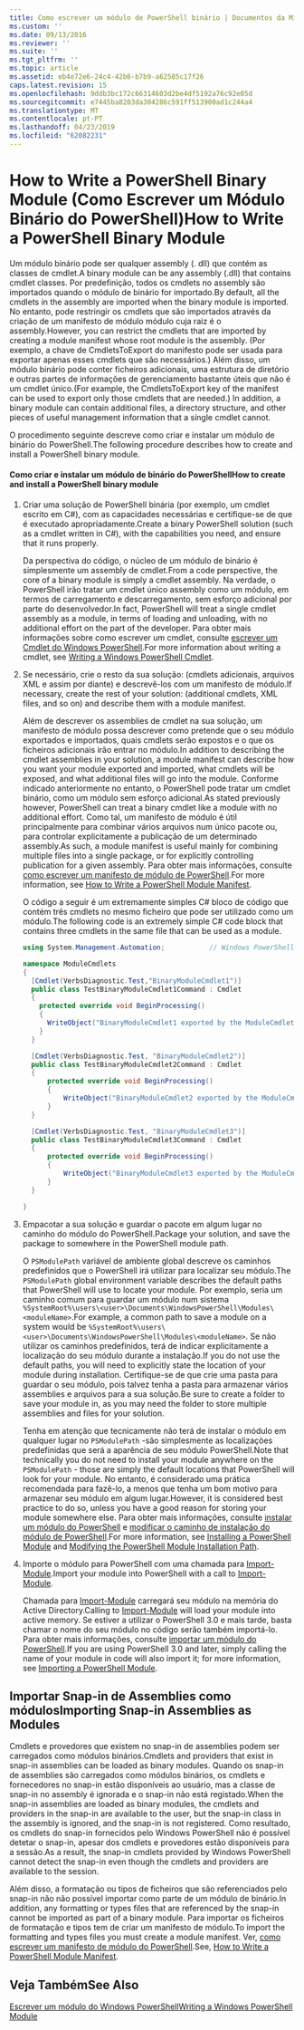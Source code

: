 ```yaml
---
title: Como escrever um módulo de PowerShell binário | Documentos da Microsoft
ms.custom: ''
ms.date: 09/13/2016
ms.reviewer: ''
ms.suite: ''
ms.tgt_pltfrm: ''
ms.topic: article
ms.assetid: eb4e72e6-24c4-42b6-b7b9-a62585c17f26
caps.latest.revision: 15
ms.openlocfilehash: 9ddb3bc172c66314603d2be4df5192a76c92e05d
ms.sourcegitcommit: e7445ba8203da304286c591ff513900ad1c244a4
ms.translationtype: MT
ms.contentlocale: pt-PT
ms.lasthandoff: 04/23/2019
ms.locfileid: "62082231"
---
```

# <a name="how-to-write-a-powershell-binary-module"></a><span data-ttu-id="9839a-102">How to Write a PowerShell Binary Module (Como Escrever um Módulo Binário do PowerShell)</span><span class="sxs-lookup"><span data-stu-id="9839a-102">How to Write a PowerShell Binary Module</span></span>

<span data-ttu-id="9839a-103">Um módulo binário pode ser qualquer assembly (. dll) que contém as classes de cmdlet.</span><span class="sxs-lookup"><span data-stu-id="9839a-103">A binary module can be any assembly (.dll) that contains cmdlet classes.</span></span> <span data-ttu-id="9839a-104">Por predefinição, todos os cmdlets no assembly são importados quando o módulo de binário for importado.</span><span class="sxs-lookup"><span data-stu-id="9839a-104">By default, all the cmdlets in the assembly are imported when the binary module is imported.</span></span> <span data-ttu-id="9839a-105">No entanto, pode restringir os cmdlets que são importados através da criação de um manifesto de módulo módulo cuja raiz é o assembly.</span><span class="sxs-lookup"><span data-stu-id="9839a-105">However, you can restrict the cmdlets that are imported by creating a module manifest whose root module is the assembly.</span></span> <span data-ttu-id="9839a-106">(Por exemplo, a chave de CmdletsToExport do manifesto pode ser usada para exportar apenas esses cmdlets que são necessários.) Além disso, um módulo binário pode conter ficheiros adicionais, uma estrutura de diretório e outras partes de informações de gerenciamento bastante úteis que não é um cmdlet único.</span><span class="sxs-lookup"><span data-stu-id="9839a-106">(For example, the CmdletsToExport key of the manifest can be used to export only those cmdlets that are needed.) In addition, a binary module can contain additional files, a directory structure, and other pieces of useful management information that a single cmdlet cannot.</span></span>

<span data-ttu-id="9839a-107">O procedimento seguinte descreve como criar e instalar um módulo de binário do PowerShell.</span><span class="sxs-lookup"><span data-stu-id="9839a-107">The following procedure describes how to create and install a PowerShell binary module.</span></span>

#### <a name="how-to-create-and-install-a-powershell-binary-module"></a><span data-ttu-id="9839a-108">Como criar e instalar um módulo de binário do PowerShell</span><span class="sxs-lookup"><span data-stu-id="9839a-108">How to create and install a PowerShell binary module</span></span>

1. <span data-ttu-id="9839a-109">Criar uma solução de PowerShell binária (por exemplo, um cmdlet escrito em C#), com as capacidades necessárias e certifique-se de que é executado apropriadamente.</span><span class="sxs-lookup"><span data-stu-id="9839a-109">Create a binary PowerShell solution (such as a cmdlet written in C#), with the capabilities you need, and ensure that it runs properly.</span></span>

   <span data-ttu-id="9839a-110">Da perspectiva do código, o núcleo de um módulo de binário é simplesmente um assembly de cmdlet.</span><span class="sxs-lookup"><span data-stu-id="9839a-110">From a code perspective, the core of a binary module is simply a cmdlet assembly.</span></span> <span data-ttu-id="9839a-111">Na verdade, o PowerShell irão tratar um cmdlet único assembly como um módulo, em termos de carregamento e descarregamento, sem esforço adicional por parte do desenvolvedor.</span><span class="sxs-lookup"><span data-stu-id="9839a-111">In fact, PowerShell will treat a single cmdlet assembly as a module, in terms of loading and unloading, with no additional effort on the part of the developer.</span></span> <span data-ttu-id="9839a-112">Para obter mais informações sobre como escrever um cmdlet, consulte [escrever um Cmdlet do Windows PowerShell](../cmdlet/writing-a-windows-powershell-cmdlet.md).</span><span class="sxs-lookup"><span data-stu-id="9839a-112">For more information about writing a cmdlet, see [Writing a Windows PowerShell Cmdlet](../cmdlet/writing-a-windows-powershell-cmdlet.md).</span></span>

2. <span data-ttu-id="9839a-113">Se necessário, crie o resto da sua solução: (cmdlets adicionais, arquivos XML e assim por diante) e descrevê-los com um manifesto de módulo.</span><span class="sxs-lookup"><span data-stu-id="9839a-113">If necessary, create the rest of your solution: (additional cmdlets, XML files, and so on) and describe them with a module manifest.</span></span>

   <span data-ttu-id="9839a-114">Além de descrever os assemblies de cmdlet na sua solução, um manifesto de módulo possa descrever como pretende que o seu módulo exportados e importados, quais cmdlets serão expostos e o que os ficheiros adicionais irão entrar no módulo.</span><span class="sxs-lookup"><span data-stu-id="9839a-114">In addition to describing the cmdlet assemblies in your solution, a module manifest can describe how you want your module exported and imported, what cmdlets will be exposed, and what additional files will go into the module.</span></span> <span data-ttu-id="9839a-115">Conforme indicado anteriormente no entanto, o PowerShell pode tratar um cmdlet binário, como um módulo sem esforço adicional.</span><span class="sxs-lookup"><span data-stu-id="9839a-115">As stated previously however, PowerShell can treat a binary cmdlet like a module with no additional effort.</span></span> <span data-ttu-id="9839a-116">Como tal, um manifesto de módulo é útil principalmente para combinar vários arquivos num único pacote ou, para controlar explicitamente a publicação de um determinado assembly.</span><span class="sxs-lookup"><span data-stu-id="9839a-116">As such, a module manifest is useful mainly for combining multiple files into a single package, or for explicitly controlling publication for a given assembly.</span></span> <span data-ttu-id="9839a-117">Para obter mais informações, consulte [como escrever um manifesto de módulo de PowerShell](http://msdn.microsoft.com/en-us/abe4c24b-e64e-4a61-81d5-18c4fceba0b6).</span><span class="sxs-lookup"><span data-stu-id="9839a-117">For more information, see [How to Write a PowerShell Module Manifest](http://msdn.microsoft.com/en-us/abe4c24b-e64e-4a61-81d5-18c4fceba0b6).</span></span>

   <span data-ttu-id="9839a-118">O código a seguir é um extremamente simples C# bloco de código que contém três cmdlets no mesmo ficheiro que pode ser utilizado como um módulo.</span><span class="sxs-lookup"><span data-stu-id="9839a-118">The following code is an extremely simple C# code block that contains three cmdlets in the same file that can be used as a module.</span></span>

   ```csharp
   using System.Management.Automation;           // Windows PowerShell namespace.

   namespace ModuleCmdlets
   {
     [Cmdlet(VerbsDiagnostic.Test,"BinaryModuleCmdlet1")]
     public class TestBinaryModuleCmdlet1Command : Cmdlet
     {
       protected override void BeginProcessing()
       {
         WriteObject("BinaryModuleCmdlet1 exported by the ModuleCmdlets module.");
       }
     }

     [Cmdlet(VerbsDiagnostic.Test, "BinaryModuleCmdlet2")]
     public class TestBinaryModuleCmdlet2Command : Cmdlet
     {
         protected override void BeginProcessing()
         {
             WriteObject("BinaryModuleCmdlet2 exported by the ModuleCmdlets module.");
         }
     }

     [Cmdlet(VerbsDiagnostic.Test, "BinaryModuleCmdlet3")]
     public class TestBinaryModuleCmdlet3Command : Cmdlet
     {
         protected override void BeginProcessing()
         {
             WriteObject("BinaryModuleCmdlet3 exported by the ModuleCmdlets module.");
         }
     }

   }
   ```

3. <span data-ttu-id="9839a-119">Empacotar a sua solução e guardar o pacote em algum lugar no caminho do módulo do PowerShell.</span><span class="sxs-lookup"><span data-stu-id="9839a-119">Package your solution, and save the package to somewhere in the PowerShell module path.</span></span>

   <span data-ttu-id="9839a-120">O `PSModulePath` variável de ambiente global descreve os caminhos predefinidos que o PowerShell irá utilizar para localizar seu módulo.</span><span class="sxs-lookup"><span data-stu-id="9839a-120">The `PSModulePath` global environment variable describes the default paths that PowerShell will use to locate your module.</span></span> <span data-ttu-id="9839a-121">Por exemplo, seria um caminho comum para guardar um módulo num sistema `%SystemRoot%\users\<user>\Documents\WindowsPowerShell\Modules\<moduleName>`.</span><span class="sxs-lookup"><span data-stu-id="9839a-121">For example, a common path to save a module on a system would be `%SystemRoot%\users\<user>\Documents\WindowsPowerShell\Modules\<moduleName>`.</span></span> <span data-ttu-id="9839a-122">Se não utilizar os caminhos predefinidos, terá de indicar explicitamente a localização do seu módulo durante a instalação.</span><span class="sxs-lookup"><span data-stu-id="9839a-122">If you do not use the default paths, you will need to explicitly state the location of your module during installation.</span></span> <span data-ttu-id="9839a-123">Certifique-se de que crie uma pasta para guardar o seu módulo, pois talvez tenha a pasta para armazenar vários assemblies e arquivos para a sua solução.</span><span class="sxs-lookup"><span data-stu-id="9839a-123">Be sure to create a folder to save your module in, as you may need the folder to store multiple assemblies and files for your solution.</span></span>

   <span data-ttu-id="9839a-124">Tenha em atenção que tecnicamente não terá de instalar o módulo em qualquer lugar no `PSModulePath` -são simplesmente as localizações predefinidas que será a aparência de seu módulo PowerShell.</span><span class="sxs-lookup"><span data-stu-id="9839a-124">Note that technically you do not need to install your module anywhere on the `PSModulePath` - those are simply the default locations that PowerShell will look for your module.</span></span> <span data-ttu-id="9839a-125">No entanto, é considerado uma prática recomendada para fazê-lo, a menos que tenha um bom motivo para armazenar seu módulo em algum lugar.</span><span class="sxs-lookup"><span data-stu-id="9839a-125">However, it is considered best practice to do so, unless you have a good reason for storing your module somewhere else.</span></span> <span data-ttu-id="9839a-126">Para obter mais informações, consulte [instalar um módulo do PowerShell](./installing-a-powershell-module.md) e [modificar o caminho de instalação do módulo de PowerShell](./modifying-the-psmodulepath-installation-path.md).</span><span class="sxs-lookup"><span data-stu-id="9839a-126">For more information, see [Installing a PowerShell Module](./installing-a-powershell-module.md) and [Modifying the PowerShell Module Installation Path](./modifying-the-psmodulepath-installation-path.md).</span></span>

4. <span data-ttu-id="9839a-127">Importe o módulo para PowerShell com uma chamada para [Import-Module](/powershell/module/Microsoft.PowerShell.Core/Import-Module).</span><span class="sxs-lookup"><span data-stu-id="9839a-127">Import your module into PowerShell with a call to [Import-Module](/powershell/module/Microsoft.PowerShell.Core/Import-Module).</span></span>

   <span data-ttu-id="9839a-128">Chamada para [Import-Module](/powershell/module/Microsoft.PowerShell.Core/Import-Module) carregará seu módulo na memória do Active Directory.</span><span class="sxs-lookup"><span data-stu-id="9839a-128">Calling to [Import-Module](/powershell/module/Microsoft.PowerShell.Core/Import-Module) will load your module into active memory.</span></span> <span data-ttu-id="9839a-129">Se estiver a utilizar o PowerShell 3.0 e mais tarde, basta chamar o nome do seu módulo no código serão também importá-lo. Para obter mais informações, consulte [importar um módulo do PowerShell](./importing-a-powershell-module.md).</span><span class="sxs-lookup"><span data-stu-id="9839a-129">If you are using PowerShell 3.0 and later, simply calling the name of your module in code will also import it; for more information, see [Importing a PowerShell Module](./importing-a-powershell-module.md).</span></span>

## <a name="importing-snap-in-assemblies-as-modules"></a><span data-ttu-id="9839a-130">Importar Snap-in de Assemblies como módulos</span><span class="sxs-lookup"><span data-stu-id="9839a-130">Importing Snap-in Assemblies as Modules</span></span>

<span data-ttu-id="9839a-131">Cmdlets e provedores que existem no snap-in de assemblies podem ser carregados como módulos binários.</span><span class="sxs-lookup"><span data-stu-id="9839a-131">Cmdlets and providers that exist in snap-in assemblies can be loaded as binary modules.</span></span> <span data-ttu-id="9839a-132">Quando os snap-in de assemblies são carregados como módulos binários, os cmdlets e fornecedores no snap-in estão disponíveis ao usuário, mas a classe de snap-in no assembly é ignorada e o snap-in não está registado.</span><span class="sxs-lookup"><span data-stu-id="9839a-132">When the snap-in assemblies are loaded as binary modules, the cmdlets and providers in the snap-in are available to the user, but the snap-in class in the assembly is ignored, and the snap-in is not registered.</span></span> <span data-ttu-id="9839a-133">Como resultado, os cmdlets do snap-in fornecidos pelo Windows PowerShell não é possível detetar o snap-in, apesar dos cmdlets e provedores estão disponíveis para a sessão.</span><span class="sxs-lookup"><span data-stu-id="9839a-133">As a result, the snap-in cmdlets provided by Windows PowerShell cannot detect the snap-in even though the cmdlets and providers are available to the session.</span></span>

<span data-ttu-id="9839a-134">Além disso, a formatação ou tipos de ficheiros que são referenciados pelo snap-in não não possível importar como parte de um módulo de binário.</span><span class="sxs-lookup"><span data-stu-id="9839a-134">In addition, any formatting or types files that are referenced by the snap-in cannot be imported as part of a binary module.</span></span> <span data-ttu-id="9839a-135">Para importar os ficheiros de formatação e tipos tem de criar um manifesto de módulo.</span><span class="sxs-lookup"><span data-stu-id="9839a-135">To import the formatting and types files you must create a module manifest.</span></span> <span data-ttu-id="9839a-136">Ver, [como escrever um manifesto de módulo do PowerShell](http://msdn.microsoft.com/en-us/abe4c24b-e64e-4a61-81d5-18c4fceba0b6).</span><span class="sxs-lookup"><span data-stu-id="9839a-136">See, [How to Write a PowerShell Module Manifest](http://msdn.microsoft.com/en-us/abe4c24b-e64e-4a61-81d5-18c4fceba0b6).</span></span>

## <a name="see-also"></a><span data-ttu-id="9839a-137">Veja Também</span><span class="sxs-lookup"><span data-stu-id="9839a-137">See Also</span></span>

[<span data-ttu-id="9839a-138">Escrever um módulo do Windows PowerShell</span><span class="sxs-lookup"><span data-stu-id="9839a-138">Writing a Windows PowerShell Module</span></span>](./writing-a-windows-powershell-module.md)
